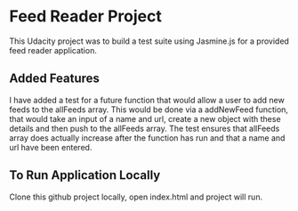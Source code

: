# Feed Reader Project

This Udacity project was to build a test suite using Jasmine.js for a provided feed reader application.

## Added Features

I have added a test for a future function that would allow a user to add new feeds to the allFeeds array.  This would be done via a addNewFeed function, that would take an input of a name and url, create a new object with these details and then push to the allFeeds array.  The test ensures that allFeeds array does actually increase after the function has run and that a name and url have been entered.

## To Run Application Locally

Clone this github project locally, open index.html and project will run.

